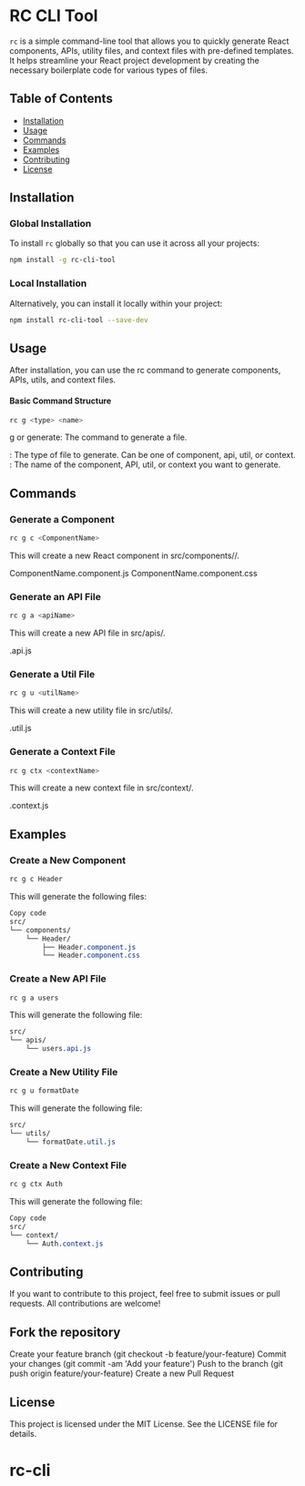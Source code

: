 # RC CLI Tool

`rc` is a simple command-line tool that allows you to quickly generate React components, APIs, utility files, and context files with pre-defined templates. It helps streamline your React project development by creating the necessary boilerplate code for various types of files.

## Table of Contents

- [Installation](#installation)
- [Usage](#usage)
- [Commands](#commands)
- [Examples](#examples)
- [Contributing](#contributing)
- [License](#license)

## Installation

### Global Installation

To install `rc` globally so that you can use it across all your projects:

```bash
npm install -g rc-cli-tool
```

### Local Installation

Alternatively, you can install it locally within your project:

```bash
npm install rc-cli-tool --save-dev
```

## Usage

After installation, you can use the rc command to generate components, APIs, utils, and context files.

#### Basic Command Structure

```bash
rc g <type> <name>
```

g or generate: The command to generate a file.

<type>: The type of file to generate. Can be one of component, api, util, or context.
<name>: The name of the component, API, util, or context you want to generate.

## Commands

### Generate a Component

```bash
rc g c <ComponentName>
```

This will create a new React component in src/components/<ComponentName>/.

ComponentName.component.js
ComponentName.component.css

### Generate an API File
```bash
rc g a <apiName>
```

This will create a new API file in src/apis/.

<apiName>.api.js

### Generate a Util File
```bash
rc g u <utilName>
```

This will create a new utility file in src/utils/.

<utilName>.util.js

### Generate a Context File

```bash
rc g ctx <contextName>
```

This will create a new context file in src/context/.

<contextName>.context.js

## Examples

### Create a New Component

```bash
rc g c Header
```

This will generate the following files:

```css
Copy code
src/
└── components/
    └── Header/
        ├── Header.component.js
        └── Header.component.css
```

### Create a New API File

```bash
rc g a users
```

This will generate the following file:

```css
src/
└── apis/
    └── users.api.js
```

### Create a New Utility File
```bash
rc g u formatDate
```

This will generate the following file:

```css
src/
└── utils/
    └── formatDate.util.js
```

### Create a New Context File

```bash
rc g ctx Auth
```

This will generate the following file:

```css
Copy code
src/
└── context/
    └── Auth.context.js
```

## Contributing
If you want to contribute to this project, feel free to submit issues or pull requests. All contributions are welcome!

## Fork the repository
Create your feature branch (git checkout -b feature/your-feature)
Commit your changes (git commit -am 'Add your feature')
Push to the branch (git push origin feature/your-feature)
Create a new Pull Request

## License
This project is licensed under the MIT License. See the LICENSE file for details.

# rc-cli
